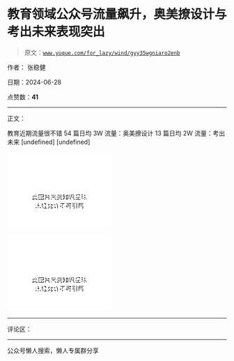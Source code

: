 # 教育领域公众号流量飙升，奥美撩设计与考出未来表现突出

> 原文：[`www.yuque.com/for_lazy/wind/gyy35wgniaro2enb`](https://www.yuque.com/for_lazy/wind/gyy35wgniaro2enb)

作者： 张稳健

日期：2024-06-28

点赞数：**41**

* * *

正文：

教育近期流量很不错 54 篇日均 3W 流量：奥美撩设计 13 篇日均 2W 流量：考出未来 [undefined] [undefined]

![](img/e0cab1691ca5a24754c14218e0b90354.png "None")

![](img/82da77bb8bcfe589fa16c0448c244ea6.png "None")

* * *

评论区：

* * *

公众号懒人搜索，懒人专属群分享